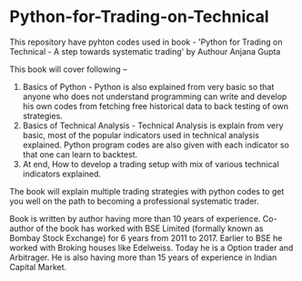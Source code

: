 # Python-for-Trading-on-Technical
This repository have pyhton codes used in book - 'Python for Trading on Technical - A step towards systematic trading' by Authour Anjana Gupta

This book will cover following –
1. Basics of Python - Python is also explained from very basic so that anyone who does not understand programming can write and develop his own codes from fetching free historical data to back testing of own strategies.
2. Basics of Technical Analysis - Technical Analysis is explain from very basic, most of the popular indicators used in technical analysis explained. Python program codes are also given with each indicator so that one can learn to backtest.
3. At end, How to develop a trading setup with mix of various technical indicators explained.

The book will explain multiple trading strategies with python codes to get you well on the path to becoming a professional systematic trader.

Book is written by author having more than 10 years of experience. Co-author of the book has worked with BSE Limited (formally known as Bombay Stock Exchange) for 6 years from 2011 to 2017. Earlier to BSE he worked with Broking houses like Edelweiss. Today he is a Option trader and Arbitrager. He is also having more than 15 years of experience in Indian Capital Market.
